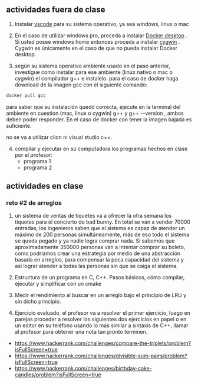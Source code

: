 ## actividades fuera de clase

1. Instalar [vscode](https://code.visualstudio.com/download) para su sistema operativo, ya sea windows, linux o mac

2. En el caso de utilizar windows pro, proceda a instalar [Docker desktop](https://docs.docker.com/get-docker/) . Si usted posee windows home entonces proceda a instalar [cygwin](https://www.cygwin.com/install.html) . Cygwin es únicamente en el caso de que no pueda instalar Docker desktop.

3. según su sistema operativo ambiente usado en el paso anterior, investigue como instalar para ese ambiente (linux nativo o mac o cygwin) el compilador g++ e instalelo. para el caso de docker haga download de la imagen gcc con el siguiente comando:

```sh
docker pull gcc
```

para saber que su instalación quedó correcta, ejecute en la terminal del ambiente en cuestion (mac, linux o cygwin) g++ y g++ --version , ambos deben poder responder. En el caso de docker con tener la imagen bajada es suficiente.

no se va a utilizar clion ni visual studio c++.

4. compilar y ejecutar en su computadora los programas hechos en clase por el profesor:
   - programa 1
   - programa 2

## actividades en clase

### reto #2 de arreglos

1. un sistema de ventas de tiquetes va a ofrecer la otra semana los tiquetes para el concierto de bad bunny. En total se van a vender 70000 entradas, los ingenieros saben que el sistema es capaz de atender un máximo de 200 personas simultáneamente, más de eso todo el sistema se queda pegado y ya nadie logra comprar nada. Si sabemos que aproximadamente 350000 personas van a intentar comprar su boleto, como podríamos crear una estrategia por medio de una abstracción basada en arreglos, para compensar la poca capacidad del sistema y así lograr atender a todas las personas sin que se caiga el sistema.

2. Estructura de un programa en C, C++. Pasos básicos, cómo compilar, ejecutar y simplificar con un cmake

3. Medir el rendimiento al buscar en un arreglo bajo el principio de LRU y sin dicho principio.

4. Ejercicio evaluado, el profesor va a resolver el primer ejercicio, luego en parejas proceder a resolver los siguientes dos ejercicios en papel o en un editor en su teléfono usando lo más similar a sintáxis de C++, llamar al profesor para obtener una nota tan pronto terminen.

- https://www.hackerrank.com/challenges/compare-the-triplets/problem?isFullScreen=true
- https://www.hackerrank.com/challenges/divisible-sum-pairs/problem?isFullScreen=true
- https://www.hackerrank.com/challenges/birthday-cake-candles/problem?isFullScreen=true
